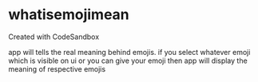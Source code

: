 # whatisemojimean
Created with CodeSandbox

app will tells the real meaning behind emojis. if you select whatever emoji which is visible on ui or you can give your emoji then app will display the meaning of respective emojis
